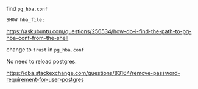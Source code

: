 find `pg_hba.conf`

```sql
SHOW hba_file;
```

https://askubuntu.com/questions/256534/how-do-i-find-the-path-to-pg-hba-conf-from-the-shell

change to `trust` in `pg_hba.conf`

No need to reload postgres.

https://dba.stackexchange.com/questions/83164/remove-password-requirement-for-user-postgres
